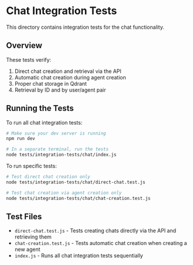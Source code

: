 # Chat Integration Tests

This directory contains integration tests for the chat functionality.

## Overview

These tests verify:

1. Direct chat creation and retrieval via the API
2. Automatic chat creation during agent creation
3. Proper chat storage in Qdrant
4. Retrieval by ID and by user/agent pair

## Running the Tests

To run all chat integration tests:

```bash
# Make sure your dev server is running
npm run dev

# In a separate terminal, run the tests
node tests/integration-tests/chat/index.js
```

To run specific tests:

```bash
# Test direct chat creation only
node tests/integration-tests/chat/direct-chat.test.js

# Test chat creation via agent creation only
node tests/integration-tests/chat/chat-creation.test.js
```

## Test Files

- `direct-chat.test.js` - Tests creating chats directly via the API and retrieving them
- `chat-creation.test.js` - Tests automatic chat creation when creating a new agent
- `index.js` - Runs all chat integration tests sequentially 